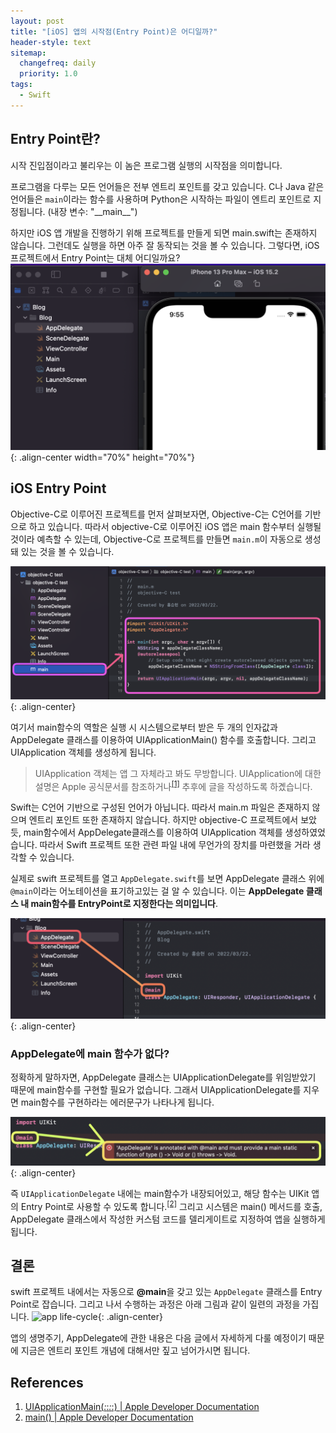 ```yaml
---
layout: post
title: "[iOS] 앱의 시작점(Entry Point)은 어디일까?"
header-style: text
sitemap:
  changefreq: daily
  priority: 1.0
tags:
  - Swift
---
```


## Entry Point란?

시작 진입점이라고 불리우는 이 놈은 프로그램 실행의 시작점을 의미합니다.

프로그램을 다루는 모든 언어들은 전부 엔트리 포인트를 갖고 있습니다. C나 Java 같은 언어들은 `main`이라는 함수를 사용하며
Python은 시작하는 파일이 엔트리 포인트로 지정됩니다. (내장 변수: "\_\_main\_\_")

하지만 iOS 앱 개발을 진행하기 위해 프로젝트를 만들게 되면 main.swift는 존재하지 않습니다. 그런데도 실행을 하면 아주 잘 동작되는 것을 볼 수 있습니다. 그렇다면, iOS 프로젝트에서 Entry Point는 대체 어디일까요?
![normal](/img/in-post/iOS/EntryPoint/normal.png){: .align-center width="70%" height="70%"}

## iOS Entry Point

Objective-C로 이루어진 프로젝트를 먼저 살펴보자면, Objective-C는 C언어를 기반으로 하고 있습니다. 따라서 objective-C로 이루어진 iOS 앱은 main 함수부터 실행될 것이라 예측할 수 있는데, Objective-C로 프로젝트를 만들면 `main.m`이 자동으로 생성돼 있는 것을 볼 수 있습니다.

![main-objective-c](/img/in-post/iOS/EntryPoint/main-objective-c.png){: .align-center}

여기서 main함수의 역할은 실행 시 시스템으로부터 받은 두 개의 인자값과 AppDelegate 클래스를 이용하여 UIApplicationMain() 함수를 호출합니다. 그리고 UIApplication 객체를 생성하게 됩니다.

> UIApplication 객체는 앱 그 자체라고 봐도 무방합니다. UIApplication에 대한 설명은 Apple 공식문서를 참조하거나<sup>[[1]](#ref1)</sup> 추후에 글을 작성하도록 하곘습니다.

Swift는 C언어 기반으로 구성된 언어가 아닙니다. 따라서 main.m 파일은 존재하지 않으며 엔트리 포인트 또한 존재하지 않습니다. 하지만 objective-C 프로젝트에서 보았듯, main함수에서 AppDelegate클래스를 이용하여 UIApplication 객체를 생성하였었습니다. 따라서 Swift 프로젝트 또한 관련 파일 내에 무언가의 장치를 마련했을 거라 생각할 수 있습니다.

실제로 swift 프로젝트를 열고 `AppDelegate.swift`를 보면 AppDelegate 클래스 위에 `@main`이라는 어노테이션을 표기하고있는 걸 알 수 있습니다. 이는 **AppDelegate 클래스 내 main함수를 EntryPoint로 지정한다는 의미입니다**.

![main-swift](/img/in-post/iOS/EntryPoint/main-swift.png){: .align-center}

### AppDelegate에 main 함수가 없다?

정확하게 말하자면, AppDelegate 클래스는 UIApplicationDelegate를 위임받았기 때문에 main함수를 구현할 필요가 없습니다. 그래서 UIApplicationDelegate를 지우면 main함수를 구현하라는 에러문구가 나타나게 됩니다.

![main-error](/img/in-post/iOS/EntryPoint/main-error.png){: .align-center}

즉 `UIApplicationDelegate` 내에는 main함수가 내장되어있고, 해당 함수는 UIKit 앱의 Entry Point로 사용할 수 있도록 합니다.<sup>[[2]](#ref2)</sup> 그리고 시스템은 main() 메서드를 호출, AppDelegate 클래스에서 작성한 커스텀 코드를 델리게이트로 지정하여 앱을 실행하게 됩니다.

<!-- ### Entry Point를 바꿔보자 -->
<!-- TODO: Entry Point 사용자 지정 설정 -->

## 결론

swift 프로젝트 내에서는 자동으로 **@main**을 갖고 있는 `AppDelegate` 클래스를 Entry Point로 잡습니다. 그리고 나서 수행하는 과정은 아래 그림과 같이 일련의 과정을 가집니다.
![app life-cycle](http://pds20.egloos.com/pds/201010/14/13/a0005913_4cb6651387c28.jpg){: .align-center}

앱의 생명주기, AppDelegate에 관한 내용은 다음 글에서 자세하게 다룰 예정이기 때문에 지금은 엔트리 포인트 개념에 대해서만 짚고 넘어가시면 됩니다.

## References

1. <a id="ref1">[UIApplicationMain(_:_:_:_:) | Apple Developer Documentation](https://developer.apple.com/documentation/uikit/1622933-uiapplicationmain)</a>
2. <a id="ref2">[main() | Apple Developer Documentation](https://developer.apple.com/documentation/uikit/uiapplicationdelegate/3656306-main)</a>
